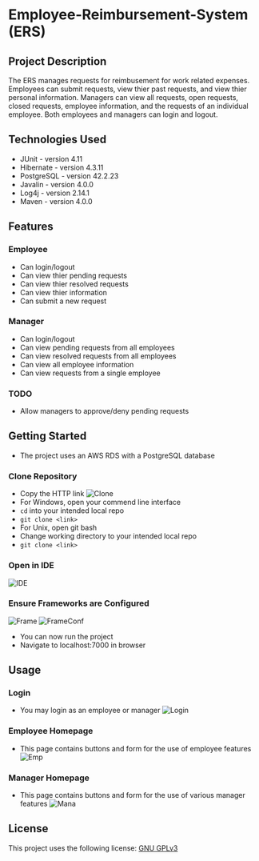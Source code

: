 # Employee-Reimbursement-System (ERS)
## Project Description
The ERS manages requests for reimbusement for work related expenses. Employees can submit requests, view thier past requests, and view thier personal information. Managers can view all requests, open requests, closed requests, employee information, and the requests of an individual employee. Both employees and managers can login and logout.
## Technologies Used
* JUnit - version 4.11
* Hibernate - version 4.3.11
* PostgreSQL - version 42.2.23
* Javalin - version 4.0.0
* Log4j - version 2.14.1
* Maven - version 4.0.0
## Features
### Employee
* Can login/logout
* Can view thier pending requests
* Can view thier resolved requests
* Can view thier information
* Can submit a new request
### Manager
* Can login/logout
* Can view pending requests from all employees
* Can view resolved requests from all employees
* Can view all employee information
* Can view requests from a single employee
### TODO
* Allow managers to approve/deny pending requests
## Getting Started
* The project uses an AWS RDS with a PostgreSQL database
### Clone Repository
* Copy the HTTP link
![Clone](https://user-images.githubusercontent.com/56489056/138535287-f2429038-9973-4f9a-9cec-36b593c31b6c.png)
* For Windows, open your commend line interface
* `cd` into your intended local repo
* `git clone <link>`
* For Unix, open git bash
* Change working directory to your intended local repo
* `git clone <link>`
### Open in IDE
![IDE](https://user-images.githubusercontent.com/56489056/138535609-2a29ac2d-fa2d-4330-9649-8c515d33a56a.png)
### Ensure Frameworks are Configured
![Frame](https://user-images.githubusercontent.com/56489056/138535766-71db98ca-64f5-42e5-ad36-dfa6b7eaab17.png)
![FrameConf](https://user-images.githubusercontent.com/56489056/138535778-4aff38c4-35dd-4446-b1de-39b13275e3dd.png)
* You can now run the project
* Navigate to localhost:7000 in browser
## Usage
### Login
* You may login as an employee or manager
![Login](https://user-images.githubusercontent.com/56489056/138535901-d1142d69-3cbc-45b2-86e3-8e9be3f90e83.png)
### Employee Homepage
* This page contains buttons and form for the use of employee features
![Emp](https://user-images.githubusercontent.com/56489056/138535928-6a676433-0fd7-49b7-a7de-02362d29c0c8.png)
### Manager Homepage
* This page contains buttons and form for the use of various manager features
![Mana](https://user-images.githubusercontent.com/56489056/138535977-5e92e5cb-5b23-4157-ba4d-5c8ed58d2c21.png)
## License
This project uses the following license: [GNU GPLv3](https://www.gnu.org/licenses/gpl-3.0.en.html)








